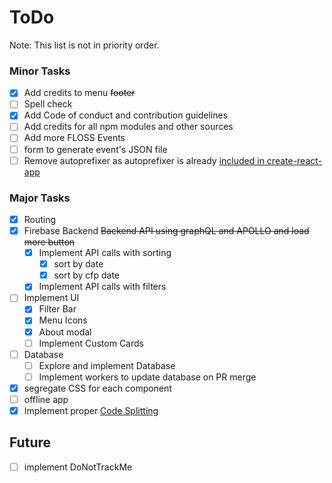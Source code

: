 # ToDo

Note: This list is not in priority order.

### Minor Tasks
- [x] Add credits to menu ~~footer~~
- [ ] Spell check
- [x] Add Code of conduct and contribution guidelines
- [ ] Add credits for all npm modules and other sources
- [ ] Add more FLOSS Events
- [ ] form to generate event's JSON file
- [ ] Remove autoprefixer as autoprefixer is already [included in create-react-app](https://github.com/facebook/create-react-app/blob/master/packages/react-scripts/template/README.md#adding-a-stylesheet)

### Major Tasks
- [x] Routing
- [x] Firebase Backend ~~Backend API using graphQL and APOLLO and load more button~~
  - [x] Implement API calls with sorting
    - [x] sort by date
    - [x] sort by cfp date
  - [x] Implement API calls with filters
- [ ] Implement UI
  - [x] Filter Bar
  - [x] Menu Icons
  - [x] About modal
  - [ ] Implement Custom Cards
- [ ] Database
  - [ ] Explore and implement Database
  - [ ] Implement workers to update database on PR merge
- [x] segregate CSS for each component
- [ ] offline app
- [x] Implement proper [Code Splitting](https://github.com/facebook/create-react-app/blob/master/packages/react-scripts/template/README.md#code-splitting)

## Future

- [ ] implement DoNotTrackMe
